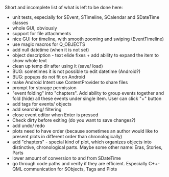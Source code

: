 Short and incomplete list of what is left to be done here:

- unit tests, especially for SEvent, STimeline, SCalendar and SDateTime classes
- whole GUI, obviously
- support for file attachments
- nice GUI for timeline, with smooth zooming and swiping (EventTimeline)
- use magic macros for Q_OBJECTS
- add null datetime (when it is not set)
- object description - text elide fixes + add ability to expand the item to show
  whole text
- clean up temp dir after using it (save/ load)
- BUG: sometimes it is not possible to edit datetime (Android?)
- BUG: popups do not fit on Android
- make Android Intent use ContentProvider to share files
- prompt for storage permission
- "event folding" into "chapters". Add ability to group events together
  and fold (hide) all these events under single item. User can click "+" button
- add tags for events/ objects
- add searching/ filtering
- close event editor when Enter is pressed
- Check dirty before exiting (do you want to save changes?)
- add undo/ redo
- plots need to have order (because sometimes an author would like to present
  plots in different order than chronologically)
- add "chapters" - special kind of plot, which organizes objects into
  distinctive, chronological parts. Maybe some other name: Eras, Stories, Parts
- lower amount of conversion to and from SDateTime
- go through code paths and verify if they are efficient. Especially C++-QML
  communication for SObjects, Tags and Plots
